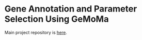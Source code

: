 # Gene Annotation and Parameter Selection Using GeMoMa

Main project repository is [here](https://github.com/ZexuanZhao/Pegoscapus-hoffmeyeri-sp.A-genome-paper/tree/main).
